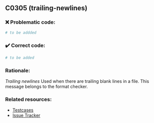 ## C0305 (trailing-newlines)

### :x: Problematic code:

```python
# to be addded
```

### :heavy_check_mark: Correct code:

```python
# to be added
```

### Rationale:

 *Trailing newlines*
  Used when there are trailing blank lines in a file. This message belongs to
  the format checker.



### Related resources:

- [Testcases](#)
- [Issue Tracker](https://github.com/PyCQA/pylint/issues?q=is%3Aissue+%22trailing-newlines%22+OR+%22C0305%22)
